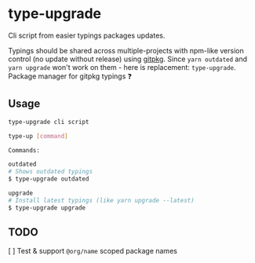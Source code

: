 # type-upgrade

Cli script from easier typings packages updates.

Typings should be shared across multiple-projects with npm-like version control (no update without release) using [gitpkg](https://github.com/ramasilveyra/gitpkg). Since `yarn outdated` and `yarn upgrade` won't work on them - here is replacement: `type-upgrade`. Package manager for gitpkg typings :question:

## Usage
```sh
type-upgrade cli script

type-up [command]

Commands:

outdated
# Shows outdated typings
$ type-upgrade outdated

upgrade
# Install latest typings (like yarn upgrade --latest)
$ type-upgrade upgrade
```

## TODO
[ ] Test & support `@org/name` scoped package names
